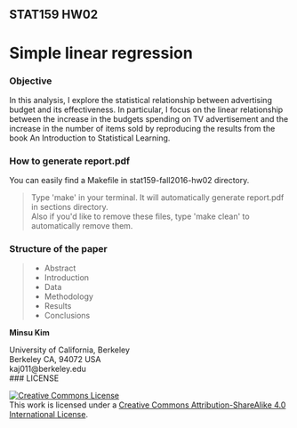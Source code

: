 ## STAT159 HW02

# Simple linear regression

### Objective 
In this analysis, I explore the statistical relationship between advertising budget and its effectiveness. In particular, I focus on the linear relationship between the increase in the budgets spending on TV advertisement and the increase in the number of items sold by reproducing the results from the book An Introduction to Statistical Learning.

### How to generate report.pdf
You can easily find a Makefile in stat159-fall2016-hw02 directory. 

> Type 'make' in your terminal. It will automatically generate report.pdf in sections directory.  
> Also if you'd like to remove these files, type 'make clean' to automatically remove them.

### Structure of the paper

> * Abstract
> * Introduction
> * Data
> * Methodology
> * Results
> * Conclusions

**Minsu Kim**
<div>
University of California, Berkeley </br>
Berkeley CA, 94072 USA </br>
kaj011@berkeley.edu
</div>
### LICENSE

<a rel="license" href="http://creativecommons.org/licenses/by-sa/4.0/"><img alt="Creative Commons License" style="border-width:0" src="https://i.creativecommons.org/l/by-sa/4.0/88x31.png" /></a><br />This work is licensed under a <a rel="license" href="http://creativecommons.org/licenses/by-sa/4.0/">Creative Commons Attribution-ShareAlike 4.0 International License</a>.